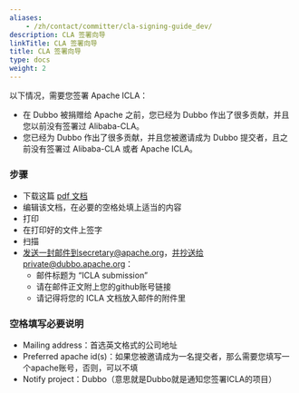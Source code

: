 ```yaml
---
aliases:
    - /zh/contact/committer/cla-signing-guide_dev/
description: CLA 签署向导
linkTitle: CLA 签署向导
title: CLA 签署向导
type: docs
weight: 2
---
```





以下情况，需要您签署 Apache ICLA：

* 在 Dubbo 被捐赠给 Apache 之前，您已经为 Dubbo 作出了很多贡献，并且您以前没有签署过 Alibaba-CLA。
* 您已经为 Dubbo 作出了很多贡献，并且您被邀请成为 Dubbo 提交者，且之前没有签署过 Alibaba-CLA 或者 Apache ICLA。

### 步骤

* 下载这篇 [pdf 文档](https://www.apache.org/licenses/icla.pdf)
* 编辑该文档，在必要的空格处填上适当的内容
* 打印
* 在打印好的文件上签字
* 扫描
* 发送一封邮件到secretary@apache.org，并抄送给private@dubbo.apache.org：
  * 邮件标题为 “ICLA submission”
  * 请在邮件正文附上您的github账号链接
  * 请记得将您的 ICLA 文档放入邮件的附件里

### 空格填写必要说明

* Mailing address：首选英文格式的公司地址
* Preferred apache id(s)：如果您被邀请成为一名提交者，那么需要您填写一个apache账号，否则，可以不填
* Notify project：Dubbo（意思就是Dubbo就是通知您签署ICLA的项目）